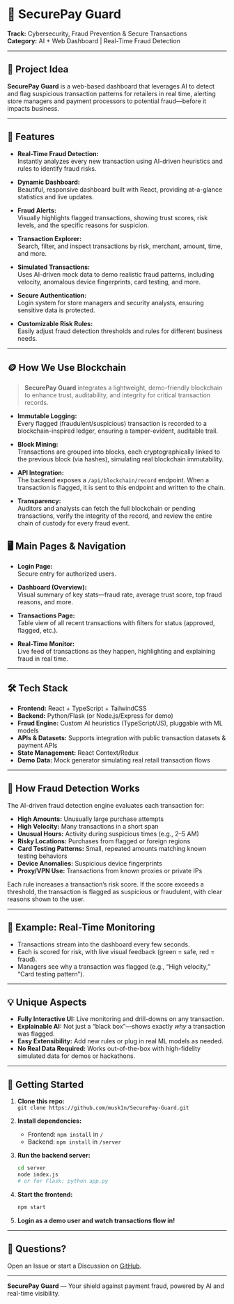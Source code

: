 # 🔐 SecurePay Guard

**Track:** Cybersecurity, Fraud Prevention & Secure Transactions  
**Category:** AI + Web Dashboard | Real-Time Fraud Detection

---

## 🚀 Project Idea

**SecurePay Guard** is a web-based dashboard that leverages AI to detect and flag suspicious transaction patterns for retailers in real time, alerting store managers and payment processors to potential fraud—before it impacts business.

---

## 🌟 Features

- **Real-Time Fraud Detection:**  
  Instantly analyzes every new transaction using AI-driven heuristics and rules to identify fraud risks.

- **Dynamic Dashboard:**  
  Beautiful, responsive dashboard built with React, providing at-a-glance statistics and live updates.

- **Fraud Alerts:**  
  Visually highlights flagged transactions, showing trust scores, risk levels, and the specific reasons for suspicion.

- **Transaction Explorer:**  
  Search, filter, and inspect transactions by risk, merchant, amount, time, and more.

- **Simulated Transactions:**  
  Uses AI-driven mock data to demo realistic fraud patterns, including velocity, anomalous device fingerprints, card testing, and more.

- **Secure Authentication:**  
  Login system for store managers and security analysts, ensuring sensitive data is protected.

- **Customizable Risk Rules:**  
  Easily adjust fraud detection thresholds and rules for different business needs.

---
## 🪙 How We Use Blockchain

> **SecurePay Guard** integrates a lightweight, demo-friendly blockchain to enhance trust, auditability, and integrity for critical transaction records.

- **Immutable Logging:**  
  Every flagged (fraudulent/suspicious) transaction is recorded to a blockchain-inspired ledger, ensuring a tamper-evident, auditable trail.

- **Block Mining:**  
  Transactions are grouped into blocks, each cryptographically linked to the previous block (via hashes), simulating real blockchain immutability.

- **API Integration:**  
  The backend exposes a `/api/blockchain/record` endpoint. When a transaction is flagged, it is sent to this endpoint and written to the chain.

- **Transparency:**  
  Auditors and analysts can fetch the full blockchain or pending transactions, verify the integrity of the record, and review the entire chain of custody for every fraud event.

## 🖥️ Main Pages & Navigation

- **Login Page:**  
  Secure entry for authorized users.

- **Dashboard (Overview):**  
  Visual summary of key stats—fraud rate, average trust score, top fraud reasons, and more.

- **Transactions Page:**  
  Table view of all recent transactions with filters for status (approved, flagged, etc.).

- **Real-Time Monitor:**  
  Live feed of transactions as they happen, highlighting and explaining fraud in real time.

---

## 🛠️ Tech Stack

- **Frontend:** React + TypeScript + TailwindCSS  
- **Backend:** Python/Flask (or Node.js/Express for demo)  
- **Fraud Engine:** Custom AI heuristics (TypeScript/JS), pluggable with ML models  
- **APIs & Datasets:** Supports integration with public transaction datasets & payment APIs  
- **State Management:** React Context/Redux  
- **Demo Data:** Mock generator simulating real retail transaction flows

---

## 🤖 How Fraud Detection Works

The AI-driven fraud detection engine evaluates each transaction for:

- **High Amounts:** Unusually large purchase attempts
- **High Velocity:** Many transactions in a short span
- **Unusual Hours:** Activity during suspicious times (e.g., 2–5 AM)
- **Risky Locations:** Purchases from flagged or foreign regions
- **Card Testing Patterns:** Small, repeated amounts matching known testing behaviors
- **Device Anomalies:** Suspicious device fingerprints
- **Proxy/VPN Use:** Transactions from known proxies or private IPs

Each rule increases a transaction’s risk score. If the score exceeds a threshold, the transaction is flagged as suspicious or fraudulent, with clear reasons shown to the user.

---

## 🚦 Example: Real-Time Monitoring

- Transactions stream into the dashboard every few seconds.
- Each is scored for risk, with live visual feedback (green = safe, red = fraud).
- Managers see why a transaction was flagged (e.g., “High velocity,” “Card testing pattern”).

---

## 💡 Unique Aspects

- **Fully Interactive UI:** Live monitoring and drill-downs on any transaction.
- **Explainable AI:** Not just a “black box”—shows exactly *why* a transaction was flagged.
- **Easy Extensibility:** Add new rules or plug in real ML models as needed.
- **No Real Data Required:** Works out-of-the-box with high-fidelity simulated data for demos or hackathons.

---

## 🚀 Getting Started

1. **Clone this repo:**  
   `git clone https://github.com/musk1n/SecurePay-Guard.git`

2. **Install dependencies:**  
   - Frontend: `npm install` in `/`
   - Backend: `npm install` in `/server`

3. **Run the backend server:**  
   ```bash
   cd server
   node index.js
   # or for Flask: python app.py
   ```

4. **Start the frontend:**  
   ```bash
   npm start
   ```

5. **Login as a demo user and watch transactions flow in!**

---


## 💬 Questions?

Open an Issue or start a Discussion on [GitHub](https://github.com/musk1n/SecurePay-Guard).

---

**SecurePay Guard** — Your shield against payment fraud, powered by AI and real-time visibility.
